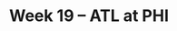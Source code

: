 ---
layout: game
title: Week 19 – ATL at PHI
season: 2017
game_id: 2017_19_ATL_PHI
away_team: ATL
home_team: PHI
---